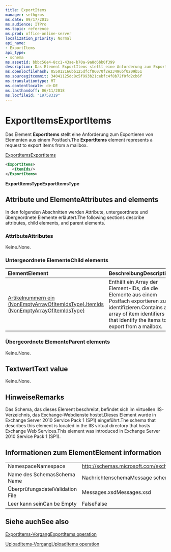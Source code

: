 ```yaml
---
title: ExportItems
manager: sethgros
ms.date: 09/17/2015
ms.audience: ITPro
ms.topic: reference
ms.prod: office-online-server
localization_priority: Normal
api_name:
- ExportItems
api_type:
- schema
ms.assetid: bbbc56e4-8cc1-43ae-b70a-9a8d6bb0f399
description: Das Element ExportItems stellt eine Anforderung zum Exportieren von Elementen aus einem Postfach.
ms.openlocfilehash: 055012166bb125dfcf86070f2e23496bf0209b51
ms.sourcegitcommit: 34041125dc8c5f993b21cebfc4f8b72f0fd2cb6f
ms.translationtype: MT
ms.contentlocale: de-DE
ms.lasthandoff: 06/11/2018
ms.locfileid: "19758319"
---
```

# <a name="exportitems"></a><span data-ttu-id="2e90c-103">ExportItems</span><span class="sxs-lookup"><span data-stu-id="2e90c-103">ExportItems</span></span>

<span data-ttu-id="2e90c-104">Das Element **ExportItems** stellt eine Anforderung zum Exportieren von Elementen aus einem Postfach.</span><span class="sxs-lookup"><span data-stu-id="2e90c-104">The **ExportItems** element represents a request to export items from a mailbox.</span></span> 
  
[<span data-ttu-id="2e90c-105">ExportItems</span><span class="sxs-lookup"><span data-stu-id="2e90c-105">ExportItems</span></span>](exportitems.md)
  
```XML
<ExportItems>
   <ItemIds/>
</ExportItems>
```

 <span data-ttu-id="2e90c-106">**ExportItemsType**</span><span class="sxs-lookup"><span data-stu-id="2e90c-106">**ExportItemsType**</span></span>
## <a name="attributes-and-elements"></a><span data-ttu-id="2e90c-107">Attribute und Elemente</span><span class="sxs-lookup"><span data-stu-id="2e90c-107">Attributes and elements</span></span>

<span data-ttu-id="2e90c-108">In den folgenden Abschnitten werden Attribute, untergeordnete und übergeordnete Elemente erläutert.</span><span class="sxs-lookup"><span data-stu-id="2e90c-108">The following sections describe attributes, child elements, and parent elements.</span></span>
  
### <a name="attributes"></a><span data-ttu-id="2e90c-109">Attribute</span><span class="sxs-lookup"><span data-stu-id="2e90c-109">Attributes</span></span>

<span data-ttu-id="2e90c-110">Keine.</span><span class="sxs-lookup"><span data-stu-id="2e90c-110">None.</span></span>
  
### <a name="child-elements"></a><span data-ttu-id="2e90c-111">Untergeordnete Elemente</span><span class="sxs-lookup"><span data-stu-id="2e90c-111">Child elements</span></span>

|<span data-ttu-id="2e90c-112">**Element**</span><span class="sxs-lookup"><span data-stu-id="2e90c-112">**Element**</span></span>|<span data-ttu-id="2e90c-113">**Beschreibung**</span><span class="sxs-lookup"><span data-stu-id="2e90c-113">**Description**</span></span>|
|:-----|:-----|
|[<span data-ttu-id="2e90c-114">Artikelnummern ein (NonEmptyArrayOfItemIdsType).</span><span class="sxs-lookup"><span data-stu-id="2e90c-114">ItemIds (NonEmptyArrayOfItemIdsType)</span></span>](itemids-nonemptyarrayofitemidstype.md) <br/> |<span data-ttu-id="2e90c-115">Enthält ein Array der Element-IDs, die die Elemente aus einem Postfach exportieren zu identifizieren.</span><span class="sxs-lookup"><span data-stu-id="2e90c-115">Contains an array of item identifiers that identify the items to export from a mailbox.</span></span>  <br/> |
   
### <a name="parent-elements"></a><span data-ttu-id="2e90c-116">Übergeordnete Elemente</span><span class="sxs-lookup"><span data-stu-id="2e90c-116">Parent elements</span></span>

<span data-ttu-id="2e90c-117">Keine.</span><span class="sxs-lookup"><span data-stu-id="2e90c-117">None.</span></span>
  
## <a name="text-value"></a><span data-ttu-id="2e90c-118">Textwert</span><span class="sxs-lookup"><span data-stu-id="2e90c-118">Text value</span></span>

<span data-ttu-id="2e90c-119">Keine.</span><span class="sxs-lookup"><span data-stu-id="2e90c-119">None.</span></span>
  
## <a name="remarks"></a><span data-ttu-id="2e90c-120">Hinweise</span><span class="sxs-lookup"><span data-stu-id="2e90c-120">Remarks</span></span>

<span data-ttu-id="2e90c-121">Das Schema, das dieses Element beschreibt, befindet sich im virtuellen IIS-Verzeichnis, das Exchange-Webdienste hostet.Dieses Element wurde in Exchange Server 2010 Service Pack 1 (SP1) eingeführt.</span><span class="sxs-lookup"><span data-stu-id="2e90c-121">The schema that describes this element is located in the IIS virtual directory that hosts Exchange Web Services.This element was introduced in Exchange Server 2010 Service Pack 1 (SP1).</span></span>
  
## <a name="element-information"></a><span data-ttu-id="2e90c-122">Informationen zum Element</span><span class="sxs-lookup"><span data-stu-id="2e90c-122">Element information</span></span>

|||
|:-----|:-----|
|<span data-ttu-id="2e90c-123">Namespace</span><span class="sxs-lookup"><span data-stu-id="2e90c-123">Namespace</span></span>  <br/> |http://schemas.microsoft.com/exchange/services/2006/messages  <br/> |
|<span data-ttu-id="2e90c-124">Name des Schemas</span><span class="sxs-lookup"><span data-stu-id="2e90c-124">Schema Name</span></span>  <br/> |<span data-ttu-id="2e90c-125">Nachrichtenschema</span><span class="sxs-lookup"><span data-stu-id="2e90c-125">Message schema</span></span>  <br/> |
|<span data-ttu-id="2e90c-126">Überprüfungsdatei</span><span class="sxs-lookup"><span data-stu-id="2e90c-126">Validation File</span></span>  <br/> |<span data-ttu-id="2e90c-127">Messages.xsd</span><span class="sxs-lookup"><span data-stu-id="2e90c-127">Messages.xsd</span></span>  <br/> |
|<span data-ttu-id="2e90c-128">Leer kann sein</span><span class="sxs-lookup"><span data-stu-id="2e90c-128">Can be Empty</span></span>  <br/> |<span data-ttu-id="2e90c-129">False</span><span class="sxs-lookup"><span data-stu-id="2e90c-129">False</span></span>  <br/> |
   
## <a name="see-also"></a><span data-ttu-id="2e90c-130">Siehe auch</span><span class="sxs-lookup"><span data-stu-id="2e90c-130">See also</span></span>



[<span data-ttu-id="2e90c-131">ExportItems-Vorgang</span><span class="sxs-lookup"><span data-stu-id="2e90c-131">ExportItems operation</span></span>](exportitems-operation.md)
  
[<span data-ttu-id="2e90c-132">UploadItems-Vorgang</span><span class="sxs-lookup"><span data-stu-id="2e90c-132">UploadItems operation</span></span>](uploaditems-operation.md)

